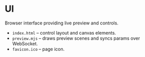 # UI

Browser interface providing live preview and controls.

- `index.html` – control layout and canvas elements.
- `preview.mjs` – draws preview scenes and syncs params over WebSocket.
- `favicon.ico` – page icon.
